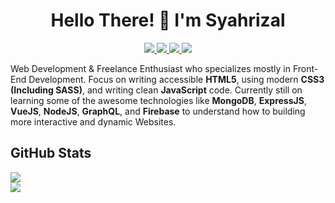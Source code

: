<div align="center">
  <h1 align="center">Hello There! 👋 I'm Syahrizal</h1>
  <p align="center">
    <a href="https://twitter.com/syahrizaldev">
      <img src="https://img.shields.io/badge/Twitter-1da1f2?style=for-the-badge&logo=twitter&logoColor=white">
    </a>
    <a href="https://instagram.com/syahrizaldev">
      <img src="https://img.shields.io/badge/Instagram-e4405f?style=for-the-badge&logo=instagram&logoColor=white"> 
    </a>
    <a href="https://linkedin.com/in/syahrizaldev">
      <img src="https://img.shields.io/badge/LinkedIn-0077b5?style=for-the-badge&logo=linkedin&logoColor=white">
    </a>
    <a href="https://dribbble.com/syahrizaldev">
      <img src="https://img.shields.io/badge/Dribbble-EA4C89?style=for-the-badge&logo=dribbble&logoColor=white">
    </a>
  </p>
</div>

Web Development & Freelance Enthusiast who specializes mostly in Front-End Development. Focus on writing accessible **HTML5**, using modern **CSS3 (Including SASS)**, and writing clean **JavaScript** code.
Currently still on learning some of the awesome technologies like **MongoDB**, **ExpressJS**, **VueJS**, **NodeJS**, **GraphQL**, and **Firebase** to understand how to building more interactive and dynamic Websites.


## GitHub Stats

<div>
  <a href="https://github.com/syahrizaldev">
    <img src="https://github-readme-stats.vercel.app/api?username=syahrizaldev&text_color=4189ff&hide=issues&hide_border=true&theme=dark">
  </a>
  <br>
  <a href="https://github.com/syahrizaldev">
    <img src="https://github-readme-stats.vercel.app/api/top-langs/?username=syahrizaldev&langs_count=7&layout=compact&hide_border=true&card_width=445&theme=dark">
  </a>
</div>
